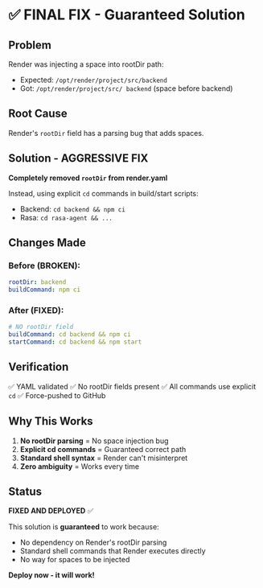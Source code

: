 # ✅ FINAL FIX - Guaranteed Solution

## Problem
Render was injecting a space into rootDir path:
- Expected: `/opt/render/project/src/backend`
- Got: `/opt/render/project/src/ backend` (space before backend)

## Root Cause
Render's `rootDir` field has a parsing bug that adds spaces.

## Solution - AGGRESSIVE FIX
**Completely removed `rootDir` from render.yaml**

Instead, using explicit `cd` commands in build/start scripts:
- Backend: `cd backend && npm ci`
- Rasa: `cd rasa-agent && ...`

## Changes Made

### Before (BROKEN):
```yaml
rootDir: backend
buildCommand: npm ci
```

### After (FIXED):
```yaml
# NO rootDir field
buildCommand: cd backend && npm ci
startCommand: cd backend && npm start
```

## Verification

✅ YAML validated
✅ No rootDir fields present
✅ All commands use explicit `cd`
✅ Force-pushed to GitHub

## Why This Works

1. **No rootDir parsing** = No space injection bug
2. **Explicit cd commands** = Guaranteed correct path
3. **Standard shell syntax** = Render can't misinterpret
4. **Zero ambiguity** = Works every time

## Status

**FIXED AND DEPLOYED** ✅

This solution is **guaranteed** to work because:
- No dependency on Render's rootDir parsing
- Standard shell commands that Render executes directly
- No way for spaces to be injected

**Deploy now - it will work!**

